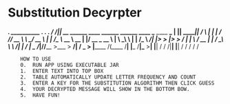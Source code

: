 # Substitution Decyrpter

  ________.__                                           __________             ___.   .__             .__ 
 /  _____/|__|__ __  ______ ____ ______ ______   ____   \______   \_____ ______\_ |__ |__| ___________|__|
/   \  ___|  |  |  \/  ___// __ \\____ \\____ \_/ __ \   |    |  _/\__  \\_  __ \ __ \|  |/ __ \_  __ \  |
\    \_\  \  |  |  /\___ \\  ___/|  |_> >  |_> >  ___/   |    |   \ / __ \|  | \/ \_\ \  \  ___/|  | \/  |
 \______  /__|____//____  >\___  >   __/|   __/ \___  >  |______  /(____  /__|  |___  /__|\___  >__|  |__|
        \/              \/     \/|__|   |__|        \/          \/      \/          \/        \/          
        
        
        HOW TO USE
        0.  RUN APP USING EXECUTABLE JAR
        1.  ENTER TEXT INTO TOP BOX
        2.  TABLE AUTOMATICALLY UPDATE LETTER FREQUENCY AND COUNT
        3.  ENTER A KEY FOR THE SUBSTITUTION ALGORITHM THEN CLICK GUESS
        4.  YOUR DECRYPTED MESSAGE WILL SHOW IN THE BOTTOM BOW.
        5.  HAVE FUN!
